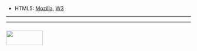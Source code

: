 * HTML5: [Mozilla](https://developer.mozilla.org/en-US/docs/Web/Guide/HTML/HTML5), [W3](https://www.w3schools.com/html/html5_intro.asp)

___
___
### <a href="http://elewa.education/blog" target="_blank"><img src="https://user-images.githubusercontent.com/18554853/34921062-506450ae-f97d-11e7-875f-6feeb26ad72d.png" width="100" height="40"/></a>